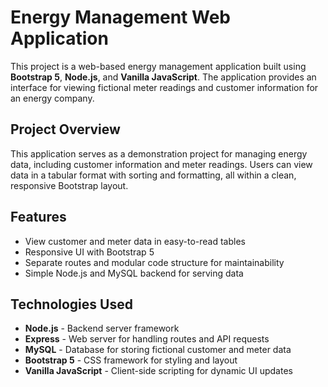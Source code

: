 # Energy Management Web Application

This project is a web-based energy management application built using **Bootstrap 5**, **Node.js**, and **Vanilla JavaScript**. The application provides an interface for viewing fictional meter readings and customer information for an energy company.

## Project Overview

This application serves as a demonstration project for managing energy data, including customer information and meter readings. Users can view data in a tabular format with sorting and formatting, all within a clean, responsive Bootstrap layout.

## Features

- View customer and meter data in easy-to-read tables
- Responsive UI with Bootstrap 5
- Separate routes and modular code structure for maintainability
- Simple Node.js and MySQL backend for serving data

## Technologies Used

- **Node.js** - Backend server framework
- **Express** - Web server for handling routes and API requests
- **MySQL** - Database for storing fictional customer and meter data
- **Bootstrap 5** - CSS framework for styling and layout
- **Vanilla JavaScript** - Client-side scripting for dynamic UI updates
